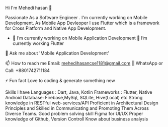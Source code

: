 Hi  I'm Mehedi hasan 💫


Passionate As a Software Engineer . I'm currently working on Mobile Development. As Mobile App Devleoper I use Flutter which is a framework for Cross Platform and Native App Development.


- 🔭 I’m currently working on Mobile Application Development
🌱 I’m currently working Flutter

💬 Ask me about 'Mobile Application Development'

📫 How to reach me Email: mehedihasancse1181@gmail.com || WhatsApp or Call: +8801742711184

⚡ Fun fact Love to coding & generate something new

Skills I have
Languages : Dart, Java, Kotlin
Frameworks : Flutter, Native Android
Database: Firebase,MySql, SQLite, Hive(Local) etc
Strong knowledge in RESTful web-services/API
Proficient in Architectural Design Principles and Skilled in Communicating and Promoting Them Across Diverse Teams.
Good problem solving skill
Figma for UI/UX
Proper knowledge of Github, Version Controll
Know about business analysis
